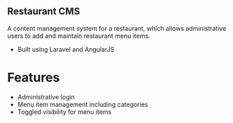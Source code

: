 ## Restaurant CMS

A content management system for a restaurant, which allows administrative users to add and maintain restaurant 
menu items. 

* Built using Laravel and AngularJS

# Features
* Administrative login
* Menu item management including categories
* Toggled visibility for menu items

